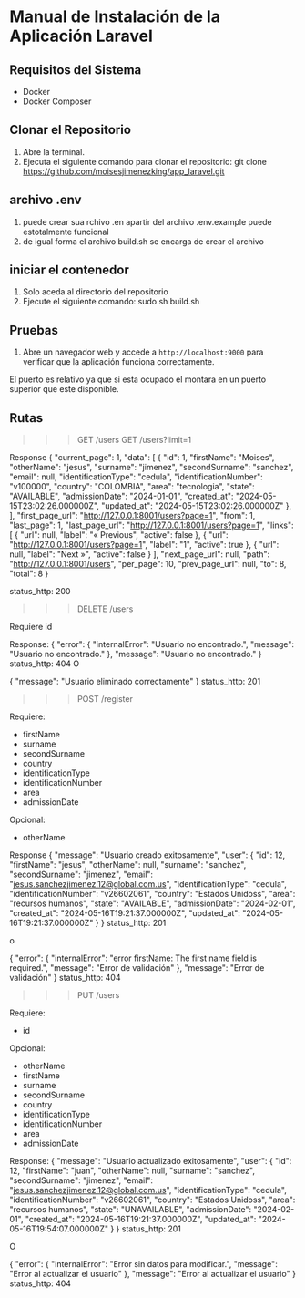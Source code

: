 # Manual de Instalación de la Aplicación Laravel

## Requisitos del Sistema
- Docker
- Docker Composer


## Clonar el Repositorio
1. Abre la terminal.
2. Ejecuta el siguiente comando para clonar el repositorio: git clone https://github.com/moisesjimenezking/app_laravel.git

## archivo .env
1. puede crear sua rchivo .en apartir del archivo .env.example puede estotalmente funcional
2. de igual forma el archivo build.sh se encarga de crear el archivo

## iniciar el contenedor
1. Solo aceda al directorio del repositorio
2. Ejecute el siguiente comando: sudo sh build.sh

## Pruebas
1. Abre un navegador web y accede a `http://localhost:9000` para verificar que la aplicación funciona correctamente.

El puerto es relativo ya que si esta ocupado el montara en un puerto superior que este disponible.

## Rutas

>>> GET /users
>>> GET /users?limit=1

Response 
{
    "current_page": 1,
    "data": [
        {
            "id": 1,
            "firstName": "Moises",
            "otherName": "jesus",
            "surname": "jimenez",
            "secondSurname": "sanchez",
            "email": null,
            "identificationType": "cedula",
            "identificationNumber": "v100000",
            "country": "COLOMBIA",
            "area": "tecnologia",
            "state": "AVAILABLE",
            "admissionDate": "2024-01-01",
            "created_at": "2024-05-15T23:02:26.000000Z",
            "updated_at": "2024-05-15T23:02:26.000000Z"
        },
    ],
    "first_page_url": "http://127.0.0.1:8001/users?page=1",
    "from": 1,
    "last_page": 1,
    "last_page_url": "http://127.0.0.1:8001/users?page=1",
    "links": [
        {
            "url": null,
            "label": "&laquo; Previous",
            "active": false
        },
        {
            "url": "http://127.0.0.1:8001/users?page=1",
            "label": "1",
            "active": true
        },
        {
            "url": null,
            "label": "Next &raquo;",
            "active": false
        }
    ],
    "next_page_url": null,
    "path": "http://127.0.0.1:8001/users",
    "per_page": 10,
    "prev_page_url": null,
    "to": 8,
    "total": 8
}

status_http: 200

>>> DELETE /users

Requiere id

Response:
{
    "error": {
        "internalError": "Usuario no encontrado.",
        "message": "Usuario no encontrado."
    },
    "message": "Usuario no encontrado."
}
status_http: 404
O

{
    "message": "Usuario eliminado correctamente"
}
status_http: 201

>>> POST /register

Requiere:
- firstName
- surname
- secondSurname
- country
- identificationType
- identificationNumber
- area
- admissionDate

Opcional:
- otherName

Response
{
    "message": "Usuario creado exitosamente",
    "user": {
        "id": 12,
        "firstName": "jesus",
        "otherName": null,
        "surname": "sanchez",
        "secondSurname": "jimenez",
        "email": "jesus.sanchezjimenez.12@global.com.us",
        "identificationType": "cedula",
        "identificationNumber": "v26602061",
        "country": "Estados Unidoss",
        "area": "recursos humanos",
        "state": "AVAILABLE",
        "admissionDate": "2024-02-01",
        "created_at": "2024-05-16T19:21:37.000000Z",
        "updated_at": "2024-05-16T19:21:37.000000Z"
    }
}
status_http: 201

o 

{
    "error": {
        "internalError": "error firstName: The first name field is required.",
        "message": "Error de validación"
    },
    "message": "Error de validación"
}
status_http: 404

>>> PUT /users

Requiere:
- id

Opcional:
- otherName
- firstName
- surname
- secondSurname
- country
- identificationType
- identificationNumber
- area
- admissionDate

Response:
{
    "message": "Usuario actualizado exitosamente",
    "user": {
        "id": 12,
        "firstName": "juan",
        "otherName": null,
        "surname": "sanchez",
        "secondSurname": "jimenez",
        "email": "jesus.sanchezjimenez.12@global.com.us",
        "identificationType": "cedula",
        "identificationNumber": "v26602061",
        "country": "Estados Unidoss",
        "area": "recursos humanos",
        "state": "UNAVAILABLE",
        "admissionDate": "2024-02-01",
        "created_at": "2024-05-16T19:21:37.000000Z",
        "updated_at": "2024-05-16T19:54:07.000000Z"
    }
}
status_http: 201

O

{
    "error": {
        "internalError": "Error sin datos para modificar.",
        "message": "Error al actualizar el usuario"
    },
    "message": "Error al actualizar el usuario"
}
status_http: 404